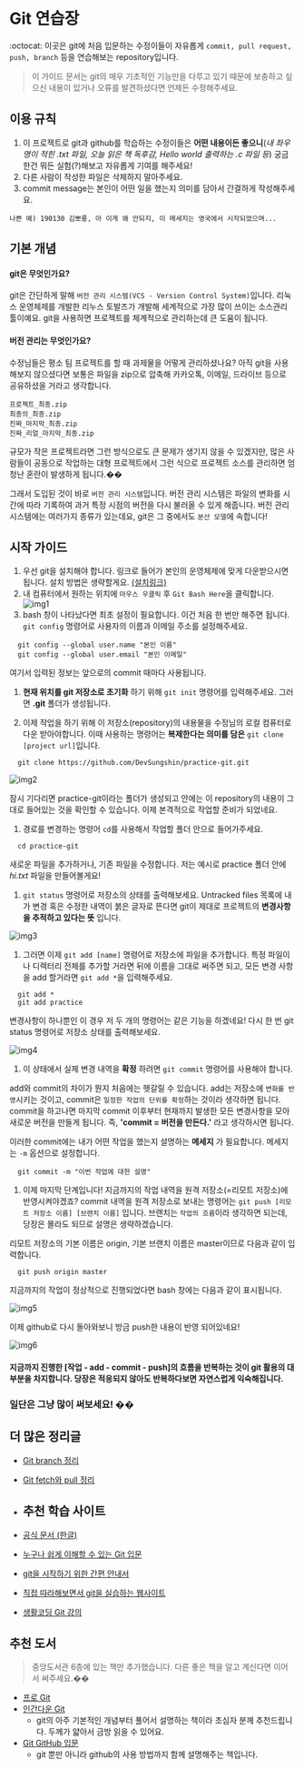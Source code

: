 Git 연습장
==========

:octocat: 이곳은 git에 처음 입문하는 수정이들이 자유롭게 `commit, pull request, push, branch` 등을 연습해보는 repository입니다.

> 이 가이드 문서는 git의 매우 기초적인 기능만을 다루고 있기 때문에 보충하고 싶으신 내용이 있거나 오류를 발견하셨다면 언제든 수정해주세요.

이용 규칙
---------

1.	이 프로젝트로 git과 github를 학습하는 수정이들은 **어떤 내용이든 좋으니**\(*내 좌우명이 적힌 .txt 파일, 오늘 읽은 책 독후감, Hello world 출력하는 .c 파일 등*) 궁금한건 뭐든 실험(?)해보고 자유롭게 기여를 해주세요!
2.	다른 사람이 작성한 파일은 삭제하지 말아주세요.
3.	commit message는 본인이 어떤 일을 했는지 의미를 담아서 간결하게 작성해주세요.

`나쁜 예) 190130 김뽀룡, 아 이게 왜 안되지, 이 메세지는 영국에서 시작되었으며...`

기본 개념
---------

#### git은 무엇인가요?

git은 간단하게 말해 `버전 관리 시스템(VCS - Version Control System)`입니다. 리눅스 운영체제를 개발한 리누스 토발즈가 개발해 세계적으로 가장 많이 쓰이는 소스관리 툴이예요. git을 사용하면 프로젝트를 체계적으로 관리하는데 큰 도움이 됩니다.

#### 버전 관리는 무엇인가요?

수정님들은 평소 팀 프로젝트를 할 때 과제물을 어떻게 관리하셨나요? 아직 git을 사용해보지 않으셨다면 보통은 파일을 zip으로 압축해 카카오톡, 이메일, 드라이브 등으로 공유하셨을 거라고 생각합니다.

```
프로젝트_최종.zip
최종의_최종.zip
진짜_마지막_최종.zip
진짜_리얼_마지막_최종.zip
```

규모가 작은 프로젝트라면 그런 방식으로도 큰 문제가 생기지 않을 수 있겠지만, 많은 사람들이 공동으로 작업하는 대형 프로젝트에서 그런 식으로 프로젝트 소스를 관리하면 엄청난 혼란이 발생하게 됩니다.��

그래서 도입된 것이 바로 `버전 관리 시스템`입니다. 버전 관리 시스템은 파일의 변화를 시간에 따라 기록하여 과거 특정 시점의 버전을 다시 불러올 수 있게 해줍니다. 버전 관리 시스템에는 여러가지 종류가 있는데요, git은 그 중에서도 `분산 모델`에 속합니다!

시작 가이드
-----------

1.	우선 git을 설치해야 합니다. 링크로 들어가 본인의 운영체제에 맞게 다운받으시면 됩니다. 설치 방법은 생략할게요. [(설치링크)](https://git-scm.com/downloads)
2.	내 컴퓨터에서 원하는 위치에 `마우스 우클릭` 후 `Git Bash Here`을 클릭합니다. ![img1](https://github.com/DevSungshin/practice-git/blob/master/intro/img1.png?raw=true)
3.	bash 창이 나타났다면 최초 설정이 필요합니다. 이건 처음 한 번만 해주면 됩니다. `git config` 명령어로 사용자의 이름과 이메일 주소를 설정해주세요.

```
  git config --global user.name "본인 이름"
  git config --global user.email "본인 이메일"
```

여기서 입력된 정보는 앞으로의 commit 때마다 사용됩니다.

1.	**현재 위치를 git 저장소로 초기화** 하기 위해 `git init` 명령어를 입력해주세요. 그러면 **.git** 폴더가 생성됩니다.

2.	이제 작업을 하기 위해 이 저장소(repository)의 내용물을 수정님의 로컬 컴퓨터로 다운 받아야합니다. 이때 사용하는 명령어는 **복제한다는 의미를 담은** `git clone [project url]`입니다.

```
  git clone https://github.com/DevSungshin/practice-git.git
```

![img2](https://github.com/DevSungshin/practice-git/blob/master/intro/img2.png?raw=true)

잠시 기다리면 practice-git이라는 폴더가 생성되고 안에는 이 repository의 내용이 그대로 들어있는 것을 확인할 수 있습니다. 이제 본격적으로 작업할 준비가 되었네요.

1.	경로를 변경하는 명령어 `cd`를 사용해서 작업할 폴더 안으로 들어가주세요.

```
  cd practice-git
```

새로운 파일을 추가하거나, 기존 파일을 수정합니다. 저는 예시로 practice 폴더 안에 *hi.txt* 파일을 만들어볼게요!

1.	`git status` 명령어로 저장소의 상태를 출력해보세요. Untracked files 목록에 내가 변경 혹은 수정한 내역이 붉은 글자로 뜬다면 git이 제대로 프로젝트의 **변경사항을 추적하고 있다는 뜻** 입니다.

![img3](https://github.com/DevSungshin/practice-git/blob/master/intro/img3.png?raw=true)

1.	그러면 이제 `git add [name]` 명령어로 저장소에 파일을 추가합니다. 특정 파일이나 디렉터리 전체를 추가할 거라면 뒤에 이름을 그대로 써주면 되고, 모든 변경 사항을 add 할거라면 `git add *`을 입력해주세요.

```
  git add *
  git add practice
```

변경사항이 하나뿐인 이 경우 저 두 개의 명령어는 같은 기능을 하겠네요! 다시 한 번 git status 명령어로 저장소 상태를 출력해보세요.

![img4](https://github.com/DevSungshin/practice-git/blob/master/intro/img4.png?raw=true)

1.	이 상태에서 실제 변경 내역을 **확정** 하려면 `git commit` 명령어를 사용해야 합니다.

add와 commit의 차이가 뭔지 처음에는 헷갈릴 수 있습니다. add는 저장소에 `변화를 반영`시키는 것이고, commit은 `일정한 작업의 단위를 확정`하는 것이라 생각하면 됩니다. commit을 하고나면 마지막 commit 이후부터 현재까지 발생한 모든 변경사항을 모아 새로운 버전을 만들게 됩니다. 즉, **'commit = 버전을 만든다.'** 라고 생각하시면 됩니다.

이러한 commit에는 내가 어떤 작업을 했는지 설명하는 **메세지** 가 필요합니다. 메세지는 `-m` 옵션으로 설정합니다.

```
  git commit -m "이번 작업에 대한 설명"
```

1.	이제 마지막 단계입니다! 지금까지의 작업 내역을 원격 저장소(=리모트 저장소)에 반영시켜야겠죠? commit 내역을 원격 저장소로 보내는 명령어는 `git push [리모트 저장소 이름] [브랜치 이름]` 입니다. 브랜치는 `작업의 흐름`이라 생각하면 되는데, 당장은 몰라도 되므로 설명은 생략하겠습니다.

리모트 저장소의 기본 이름은 origin, 기본 브랜치 이름은 master이므로 다음과 같이 입력합니다.

```
  git push origin master
```

지금까지의 작업이 정상적으로 진행되었다면 bash 창에는 다음과 같이 표시됩니다.

![img5](https://github.com/DevSungshin/practice-git/blob/master/intro/img5.png?raw=true)

이제 github로 다시 돌아와보니 방금 push한 내용이 반영 되어있네요!

![img6](https://github.com/DevSungshin/practice-git/blob/master/intro/img6.png?raw=true)

#### 지금까지 진행한 [작업 - add - commit - push]의 흐름을 반복하는 것이 git 활용의 대부분을 차지합니다. 당장은 적응되지 않아도 반복하다보면 자연스럽게 익숙해집니다.

### 일단은 그냥 많이 써보세요! ��

더 많은 정리글
--------------

-	[Git branch 정리](https://github.com/DevSungshin/practice-git/blob/master/intro/learning-branch.md)
-	[Git fetch와 pull 정리](https://github.com/DevSungshin/practice-git/blob/master/intro/fetch-and-pull.md)

-	추천 학습 사이트
	----------------
-	[공식 문서 (한글)](https://git-scm.com/book/ko/v2)

-	[누구나 쉽게 이해할 수 있는 Git 입문](https://backlog.com/git-tutorial/kr/intro/intro1_1.html?fbclid=IwAR0i2cl1khBuMez9FaWISUBsUN-2DvI5h_lWwnYYRlk4BHAQEnAzKxh8qRQ)

-	[git을 시작하기 위한 간편 안내서](https://rogerdudler.github.io/git-guide/index.ko.html)

-	[직접 따라해보면서 git을 실습하는 웹사이트](https://learngitbranching.js.org/)

-	[생활코딩 Git 강의](https://opentutorials.org/course/2708)

추천 도서
---------

> 중앙도서관 6층에 있는 책만 추가했습니다. 다른 좋은 책을 알고 계신다면 이어서 써주세요.��

-	[프로 Git](http://lib.sungshin.ac.kr/search/detail/CATTOT000000586256?mainLink=/search/tot&briefLink=/search/tot/result?q=git_A_service_type=brief_A_q2.y=0_A_st=KWRD_A_q2.x=0_A_si=TOTAL)
-	[인간다운 Git](http://lib.sungshin.ac.kr/search/detail/CATTOT000000653876?mainLink=/search/tot&briefLink=/search/tot/result?q=git_A_service_type=brief_A_q2.y=0_A_st=KWRD_A_q2.x=0_A_si=TOTAL)
	-	git의 아주 기본적인 개념부터 풀어서 설명하는 책이라 초심자 분께 추천드립니다. 두께가 얇아서 금방 읽을 수 있어요.
-	[Git GitHub 입문](http://lib.sungshin.ac.kr/search/detail/CATTOT000000617055?mainLink=/search/tot&briefLink=/search/tot/result?q=git_A_service_type=brief_A_q2.y=0_A_st=KWRD_A_q2.x=0_A_si=TOTAL)
	-	git 뿐만 아니라 github의 사용 방법까지 함께 설명해주는 책입니다.
